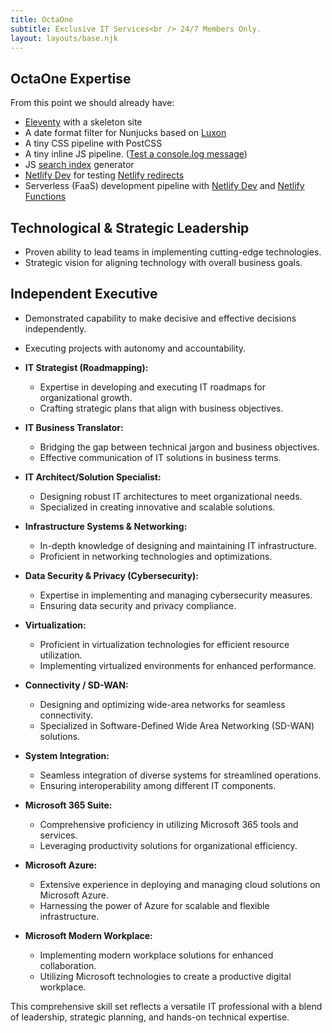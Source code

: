 ```yaml
---
title: OctaOne
subtitle: Exclusive IT Services<br /> 24/7 Members Only.
layout: layouts/base.njk
---
```



## OctaOne Expertise

From this point we should already have:

- [Eleventy](https://11ty.io) with a skeleton site
- A date format filter for Nunjucks based on [Luxon](https://moment.github.io/luxon)
- A tiny CSS pipeline with PostCSS
- A tiny inline JS pipeline. (<a href="#" class="btn-log">Test a console.log message</a>)
- JS [search index](/search.json) generator
- [Netlify Dev](https://www.netlify.com/products/dev) for testing [Netlify redirects](https://netlify.com/docs/redirects/)
- Serverless (FaaS) development pipeline with [Netlify Dev](https://www.netlify.com/products/dev) and [Netlify Functions](https://www.netlify.com/products/functions)




## Technological & Strategic Leadership
- Proven ability to lead teams in implementing cutting-edge technologies.
- Strategic vision for aligning technology with overall business goals.

## Independent Executive
  - Demonstrated capability to make decisive and effective decisions independently.
  - Executing projects with autonomy and accountability.

- **IT Strategist (Roadmapping):**
  - Expertise in developing and executing IT roadmaps for organizational growth.
  - Crafting strategic plans that align with business objectives.

- **IT Business Translator:**
  - Bridging the gap between technical jargon and business objectives.
  - Effective communication of IT solutions in business terms.

- **IT Architect/Solution Specialist:**
  - Designing robust IT architectures to meet organizational needs.
  - Specialized in creating innovative and scalable solutions.

- **Infrastructure Systems & Networking:**
  - In-depth knowledge of designing and maintaining IT infrastructure.
  - Proficient in networking technologies and optimizations.

- **Data Security & Privacy (Cybersecurity):**
  - Expertise in implementing and managing cybersecurity measures.
  - Ensuring data security and privacy compliance.

- **Virtualization:**
  - Proficient in virtualization technologies for efficient resource utilization.
  - Implementing virtualized environments for enhanced performance.

- **Connectivity / SD-WAN:**
  - Designing and optimizing wide-area networks for seamless connectivity.
  - Specialized in Software-Defined Wide Area Networking (SD-WAN) solutions.

- **System Integration:**
  - Seamless integration of diverse systems for streamlined operations.
  - Ensuring interoperability among different IT components.

- **Microsoft 365 Suite:**
  - Comprehensive proficiency in utilizing Microsoft 365 tools and services.
  - Leveraging productivity solutions for organizational efficiency.

- **Microsoft Azure:**
  - Extensive experience in deploying and managing cloud solutions on Microsoft Azure.
  - Harnessing the power of Azure for scalable and flexible infrastructure.

- **Microsoft Modern Workplace:**
  - Implementing modern workplace solutions for enhanced collaboration.
  - Utilizing Microsoft technologies to create a productive digital workplace.

This comprehensive skill set reflects a versatile IT professional with a blend of leadership, strategic planning, and hands-on technical expertise.







